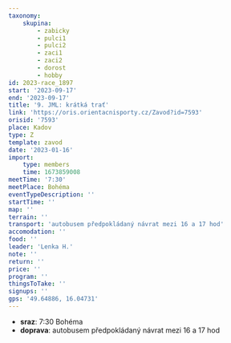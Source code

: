 ```yaml
---
taxonomy:
    skupina:
        - zabicky
        - pulci1
        - pulci2
        - zaci1
        - zaci2
        - dorost
        - hobby
id: 2023-race_1897
start: '2023-09-17'
end: '2023-09-17'
title: '9. JML: krátká trať'
link: 'https://oris.orientacnisporty.cz/Zavod?id=7593'
orisid: '7593'
place: Kadov
type: Z
template: zavod
date: '2023-01-16'
import:
    type: members
    time: 1673859008
meetTime: '7:30'
meetPlace: Bohéma
eventTypeDescription: ''
startTime: ''
map: ''
terrain: ''
transport: 'autobusem předpokládaný návrat mezi 16 a 17 hod'
accomodation: ''
food: ''
leader: 'Lenka H.'
note: ''
return: ''
price: ''
program: ''
thingsToTake: ''
signups: ''
gps: '49.64886, 16.04731'
---
```


* **sraz**: 7:30 Bohéma
* **doprava**: autobusem předpokládaný návrat mezi 16 a 17 hod

